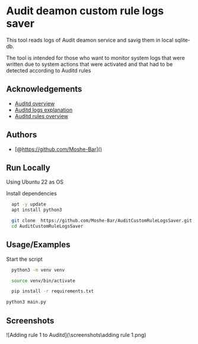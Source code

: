 # Audit deamon custom rule logs saver
This tool reads logs of Audit deamon service and savig them in local sqlite-db.


The tool is intended for those who want to monitor system logs that were written due to system actions that were activated and that had to be detected according to Auditd rules


## Acknowledgements
 - [Auditd overview](https://access.redhat.com/documentation/en-us/red_hat_enterprise_linux/7/html/security_guide/chap-system_auditing)
 - [Auditd logs explanation](https://access.redhat.com/documentation/en-us/red_hat_enterprise_linux/7/html/security_guide/sec-understanding_audit_log_files)
 - [Auditd rules overview](https://access.redhat.com/documentation/en-us/red_hat_enterprise_linux/7/html/security_guide/sec-defining_audit_rules_and_controls)



## Authors


- [@https://github.com/Moshe-Bar]()



## Run Locally

Using Ubuntu 22 as OS

Install dependencies

```bash
  apt -y update
  apt install python3
```
```bash
  git clone  https://github.com/Moshe-Bar/AuditCustomRuleLogsSaver.git
  cd AuditCustomRuleLogsSaver
```

## Usage/Examples

Start the script


```bash
  python3 -m venv venv
```
```bash
  source venv/bin/activate
```
```bash
  pip install -r requirements.txt  
```
```bash
python3 main.py
```


## Screenshots

![Adding rule 1 to Auditd](\screenshots\adding rule 1.png)


